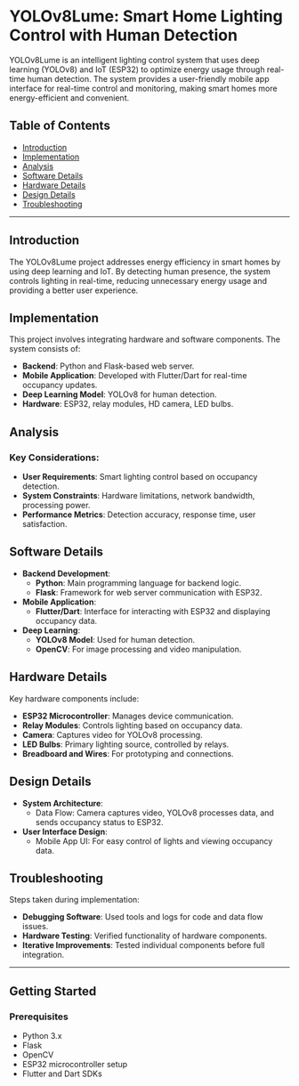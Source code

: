 # YOLOv8Lume: Smart Home Lighting Control with Human Detection

YOLOv8Lume is an intelligent lighting control system that uses deep learning (YOLOv8) and IoT (ESP32) to optimize energy usage through real-time human detection. The system provides a user-friendly mobile app interface for real-time control and monitoring, making smart homes more energy-efficient and convenient.

## Table of Contents
- [Introduction](#introduction)
- [Implementation](#implementation)
- [Analysis](#analysis)
- [Software Details](#software-details)
- [Hardware Details](#hardware-details)
- [Design Details](#design-details)
- [Troubleshooting](#troubleshooting)

---

## Introduction
The YOLOv8Lume project addresses energy efficiency in smart homes by using deep learning and IoT. By detecting human presence, the system controls lighting in real-time, reducing unnecessary energy usage and providing a better user experience.

## Implementation
This project involves integrating hardware and software components. The system consists of:
- **Backend**: Python and Flask-based web server.
- **Mobile Application**: Developed with Flutter/Dart for real-time occupancy updates.
- **Deep Learning Model**: YOLOv8 for human detection.
- **Hardware**: ESP32, relay modules, HD camera, LED bulbs.

## Analysis
### Key Considerations:
- **User Requirements**: Smart lighting control based on occupancy detection.
- **System Constraints**: Hardware limitations, network bandwidth, processing power.
- **Performance Metrics**: Detection accuracy, response time, user satisfaction.

## Software Details
- **Backend Development**:
  - **Python**: Main programming language for backend logic.
  - **Flask**: Framework for web server communication with ESP32.
- **Mobile Application**:
  - **Flutter/Dart**: Interface for interacting with ESP32 and displaying occupancy data.
- **Deep Learning**:
  - **YOLOv8 Model**: Used for human detection.
  - **OpenCV**: For image processing and video manipulation.

## Hardware Details
Key hardware components include:
- **ESP32 Microcontroller**: Manages device communication.
- **Relay Modules**: Controls lighting based on occupancy data.
- **Camera**: Captures video for YOLOv8 processing.
- **LED Bulbs**: Primary lighting source, controlled by relays.
- **Breadboard and Wires**: For prototyping and connections.

## Design Details
- **System Architecture**:
  - Data Flow: Camera captures video, YOLOv8 processes data, and sends occupancy status to ESP32.
- **User Interface Design**:
  - Mobile App UI: For easy control of lights and viewing occupancy data.

## Troubleshooting
Steps taken during implementation:
- **Debugging Software**: Used tools and logs for code and data flow issues.
- **Hardware Testing**: Verified functionality of hardware components.
- **Iterative Improvements**: Tested individual components before full integration.

---

## Getting Started
### Prerequisites
- Python 3.x
- Flask
- OpenCV
- ESP32 microcontroller setup
- Flutter and Dart SDKs
